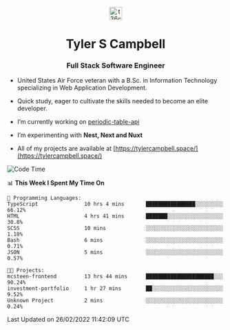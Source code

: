 <p align="center">
<a href="https://www.linkedin.com/in/t36campbell" target="blank"><img align="center" src="https://ik.imagekit.io/t36campbell/Portfolio/linkedin.png.original_m8bbGgPh6.png" alt="t36campbell" height="30" width="30" /></a>
</p>
<h1 align="center">Tyler S Campbell</h1>
<h3 align="center">Full Stack Software Engineer</h3>

* United States Air Force veteran with a B.Sc. in Information Technology specializing in Web Application Development. 

* Quick study, eager to cultivate the skills needed to become an elite developer.

* I’m currently working on [periodic-table-api](https://github.com/t36campbell/periodic-table-api)

* I’m experimenting with **Nest, Next and Nuxt**

* All of my projects are available at [https://tylercampbell.space/](https://tylercampbell.space/)

<!--START_SECTION:waka-->
![Code Time](http://img.shields.io/badge/Code%20Time-1%2C448%20hrs%2041%20mins-blue)

📊 **This Week I Spent My Time On** 

```text
💬 Programming Languages: 
TypeScript               10 hrs 4 mins       ████████████████░░░░░░░░░   66.12% 
HTML                     4 hrs 41 mins       ███████░░░░░░░░░░░░░░░░░░   30.8% 
SCSS                     10 mins             ░░░░░░░░░░░░░░░░░░░░░░░░░   1.18% 
Bash                     6 mins              ░░░░░░░░░░░░░░░░░░░░░░░░░   0.71% 
JSON                     5 mins              ░░░░░░░░░░░░░░░░░░░░░░░░░   0.57%

🐱‍💻 Projects: 
mcsteen-frontend         13 hrs 44 mins      ██████████████████████░░░   90.24% 
investment-portfolio     1 hr 27 mins        ██░░░░░░░░░░░░░░░░░░░░░░░   9.52% 
Unknown Project          2 mins              ░░░░░░░░░░░░░░░░░░░░░░░░░   0.24%

```


 Last Updated on 26/02/2022 11:42:09 UTC
<!--END_SECTION:waka-->
